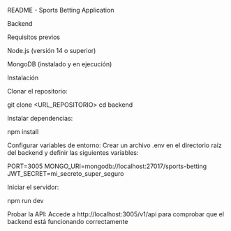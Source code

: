 README - Sports Betting Application

Backend

Requisitos previos

Node.js (versión 14 o superior)

MongoDB (instalado y en ejecución)

Instalación

Clonar el repositorio:

git clone <URL_REPOSITORIO>
cd backend

Instalar dependencias:

npm install

Configurar variables de entorno:
Crear un archivo .env en el directorio raíz del backend y definir las siguientes variables:

PORT=3005
MONGO_URI=mongodb://localhost:27017/sports-betting
JWT_SECRET=mi_secreto_super_seguro

Iniciar el servidor:

npm run dev

Probar la API:
Accede a http://localhost:3005/v1/api para comprobar que el backend está funcionando correctamente